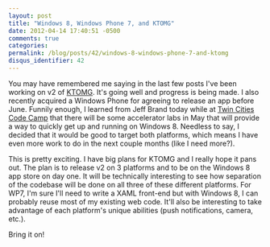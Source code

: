 ```yaml
---
layout: post
title: "Windows 8, Windows Phone 7, and KTOMG"
date: 2012-04-14 17:40:51 -0500
comments: true
categories:
permalink: /blog/posts/42/windows-8-windows-phone-7-and-ktomg
disqus_identifier: 42
---
```


You may have remembered me saying in the last few posts I've been working on v2 of [KTOMG](http://keeptrackofmygames.com). It's going well and progress is being made. I also recently acquired a Windows Phone for agreeing to release an app before June. Funnily enough, I learned from Jeff Brand today while at [Twin Cities Code Camp](http://twincitiescodecamp.com) that there will be some accelerator labs in May that will provide a way to quickly get up and running on Windows 8. Needless to say, I decided that it would be good to target both platforms, which means I have even more work to do in the next couple months (like I need more?).

This is pretty exciting. I have big plans for KTOMG and I really hope it pans out. The plan is to release v2 on 3 platforms and to be on the Windows 8 app store on day one. It will be technically interesting to see how separation of the codebase will be done on all three of these different platforms. For WP7, I'm sure I'll need to write a XAML front-end but with Windows 8, I can probably reuse most of my existing web code. It'll also be interesting to take advantage of each platform's unique abilities (push notifications, camera, etc.).

Bring it on!